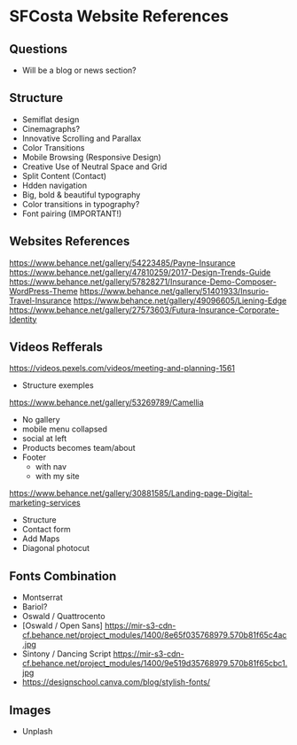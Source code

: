 # SFCosta Website References

## Questions

- Will be a blog or news section?

## Structure

- Semiflat design
- Cinemagraphs?
- Innovative Scrolling and Parallax
- Color Transitions
- Mobile Browsing (Responsive Design)
- Creative Use of Neutral Space and Grid
- Split Content (Contact)
- Hdden navigation
- Big, bold & beautiful typography
- Color transitions in typography?
- Font pairing (IMPORTANT!)

## Websites References

<https://www.behance.net/gallery/54223485/Payne-Insurance>
<https://www.behance.net/gallery/47810259/2017-Design-Trends-Guide>
<https://www.behance.net/gallery/57828271/Insurance-Demo-Composer-WordPress-Theme>
<https://www.behance.net/gallery/51401933/Insurio-Travel-Insurance>
<https://www.behance.net/gallery/49096605/Liening-Edge>
<https://www.behance.net/gallery/27573603/Futura-Insurance-Corporate-Identity>

## Videos Refferals

<https://videos.pexels.com/videos/meeting-and-planning-1561>

- Structure exemples

<https://www.behance.net/gallery/53269789/Camellia>

- No gallery
- mobile menu collapsed
- social at left
- Products becomes team/about
- Footer
  - with nav
  - with my site

<https://www.behance.net/gallery/30881585/Landing-page-Digital-marketing-services>

- Structure
- Contact form
- Add Maps
- Diagonal photocut

## Fonts Combination

- Montserrat
- Bariol?
- Oswald / Quattrocento
- [Oswald / Open Sans] <https://mir-s3-cdn-cf.behance.net/project_modules/1400/8e65f035768979.570b81f65c4ac.jpg>
- Sintony / Dancing Script <https://mir-s3-cdn-cf.behance.net/project_modules/1400/9e519d35768979.570b81f65cbc1.jpg>
- <https://designschool.canva.com/blog/stylish-fonts/>

## Images

- Unplash
